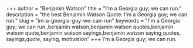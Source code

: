 +++
author = "Benjamin Watson"
title = "I'm a Georgia guy; we can run."
description = "the best Benjamin Watson Quote: I'm a Georgia guy; we can run."
slug = "im-a-georgia-guy-we-can-run"
keywords = "I'm a Georgia guy; we can run.,benjamin watson,benjamin watson quotes,benjamin watson quote,benjamin watson sayings,benjamin watson saying,quotes, sayings,quote, saying, motivation"
+++
I'm a Georgia guy; we can run.
